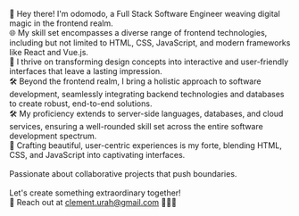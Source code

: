 👋  Hey there! I'm odomodo, a Full Stack Software Engineer weaving digital magic in the frontend realm.
<br>
🌐  My skill set encompasses a diverse range of frontend technologies, including but not limited to HTML, CSS, JavaScript, and modern frameworks like React and Vue.js.
<br> 
🚀  I thrive on transforming design concepts into interactive and user-friendly interfaces that leave a lasting impression.
<br>
🛠️  Beyond the frontend realm, I bring a holistic approach to software development, seamlessly integrating backend technologies and databases to create robust, end-to-end solutions. 
<br>
🛠️  My proficiency extends to server-side languages, databases, and cloud services, ensuring a well-rounded skill set across the entire software development spectrum.
<br>
🚀  Crafting beautiful, user-centric experiences is my forte, blending HTML, CSS, and JavaScript into captivating interfaces.  
<br>
    Passionate about collaborative projects that push boundaries. 
<br>    
    Let's create something extraordinary together! 
<br>
🌟 Reach out at clement.urah@gmail.com 👨‍💻✨

<!---
odomodo1/odomodo1 is a ✨ special ✨ repository because its `README.md` (this file) appears on your GitHub profile.
You can click the Preview link to take a look at your changes.
--->
